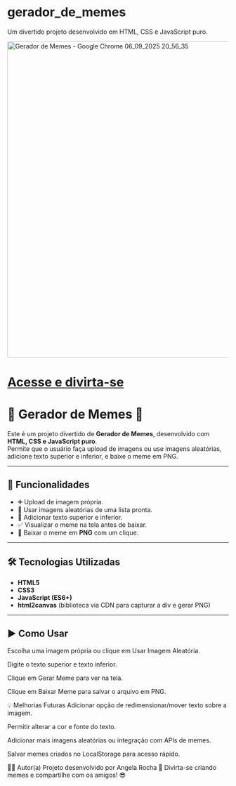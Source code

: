 # gerador_de_memes
Um divertido projeto desenvolvido em HTML, CSS e JavaScript puro.

<img width="1024" height="720" alt="Gerador de Memes - Google Chrome 06_09_2025 20_56_35" src="https://github.com/user-attachments/assets/436def43-ce1c-4b87-9f11-fadef4b9665d" />

# [Acesse e divirta-se](https://angela-silva.github.io/gerador_de_memes/)


# 🤣 Gerador de Memes 🤣

Este é um projeto divertido de **Gerador de Memes**, desenvolvido com **HTML, CSS e JavaScript puro**.  
Permite que o usuário faça upload de imagens ou use imagens aleatórias, adicione texto superior e inferior, e baixe o meme em PNG.

---

## 🚀 Funcionalidades

- ➕ Upload de imagem própria.  
- 🎲 Usar imagens aleatórias de uma lista pronta.  
- 📝 Adicionar texto superior e inferior.  
- ✅ Visualizar o meme na tela antes de baixar.  
- 💾 Baixar o meme em **PNG** com um clique.  

---

## 🛠️ Tecnologias Utilizadas

- **HTML5**  
- **CSS3**  
- **JavaScript (ES6+)**  
- **html2canvas** (biblioteca via CDN para capturar a div e gerar PNG)  

---

## ▶️ Como Usar

Escolha uma imagem própria ou clique em Usar Imagem Aleatória.

Digite o texto superior e texto inferior.

Clique em Gerar Meme para ver na tela.

Clique em Baixar Meme para salvar o arquivo em PNG.

💡 Melhorias Futuras
Adicionar opção de redimensionar/mover texto sobre a imagem.

Permitir alterar a cor e fonte do texto.

Adicionar mais imagens aleatórias ou integração com APIs de memes.

Salvar memes criados no LocalStorage para acesso rápido.

👩‍💻 Autor(a)
Projeto desenvolvido por Angela Rocha 🚀
Divirta-se criando memes e compartilhe com os amigos! 😎
